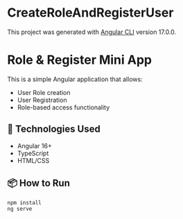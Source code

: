 # CreateRoleAndRegisterUser

This project was generated with [Angular CLI](https://github.com/angular/angular-cli) version 17.0.0.

# Role & Register Mini App

This is a simple Angular application that allows:
- User Role creation
- User Registration
- Role-based access functionality

## 🔧 Technologies Used
- Angular 16+
- TypeScript
- HTML/CSS

## 📦 How to Run

```bash
npm install
ng serve
